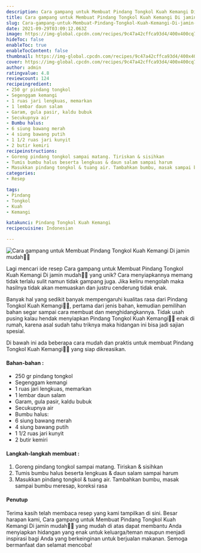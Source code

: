 ```yaml
---
description: Cara gampang untuk Membuat Pindang Tongkol Kuah Kemangi Di jamin mudah"
title: Cara gampang untuk Membuat Pindang Tongkol Kuah Kemangi Di jamin mudah
slug: Cara-gampang-untuk-Membuat-Pindang-Tongkol-Kuah-Kemangi-Di-jamin-mudah
date: 2021-09-29T03:09:12.063Z
image: https://img-global.cpcdn.com/recipes/9c47a42cffca93d4/400x400cq70/photo.jpg
hideToc: false
enableToc: true
enableTocContent: false
thumbnail: https://img-global.cpcdn.com/recipes/9c47a42cffca93d4/400x400cq70/photo.jpg
cover: https://img-global.cpcdn.com/recipes/9c47a42cffca93d4/400x400cq70/photo.jpg
author: admin
ratingvalue: 4.8
reviewcount: 124
recipeingredient:
- 250 gr pindang tongkol
- Segenggam kemangi
- 1 ruas jari lengkuas, memarkan
- 1 lembar daun salam
- Garam, gula pasir, kaldu bubuk
- Secukupnya air
- Bumbu halus:
- 6 siung bawang merah
- 4 siung bawang putih
- 1 1/2 ruas jari kunyit
- 2 butir kemiri
recipeinstructions:
- Goreng pindang tongkol sampai matang. Tiriskan & sisihkan
- Tumis bumbu halus beserta lengkuas & daun salam sampai harum
- Masukkan pindang tongkol & tuang air. Tambahkan bumbu, masak sampai bumbu meresap, koreksi rasa
categories:
- Resep

tags:
- Pindang
- Tongkol
- Kuah
- Kemangi

katakunci: Pindang Tongkol Kuah Kemangi
recipecuisine: Indonesian

---
```


![Cara gampang untuk Membuat Pindang Tongkol Kuah Kemangi Di jamin mudah👩‍🍳](https://img-global.cpcdn.com/recipes/9c47a42cffca93d4/400x400cq70/photo.jpg)

Lagi mencari ide resep Cara gampang untuk Membuat Pindang Tongkol Kuah Kemangi Di jamin mudah👩‍🍳 yang unik? Cara menyiapkannya memang tidak terlalu sulit namun tidak gampang juga. Jika keliru mengolah maka hasilnya tidak akan memuaskan dan justru cenderung tidak enak.

Banyak hal yang sedikit banyak mempengaruhi kualitas rasa dari Pindang Tongkol Kuah Kemangi👩‍🍳, pertama dari jenis bahan, kemudian pemilihan bahan segar sampai cara membuat dan menghidangkannya. Tidak usah pusing kalau hendak menyiapkan Pindang Tongkol Kuah Kemangi👩‍🍳 enak di rumah, karena asal sudah tahu triknya maka hidangan ini bisa jadi sajian spesial.

Di bawah ini ada beberapa cara mudah dan praktis untuk membuat Pindang Tongkol Kuah Kemangi👩‍🍳 yang siap dikreasikan.

<!--inarticleads1-->

#### Bahan-bahan :

- 250 gr pindang tongkol
- Segenggam kemangi
- 1 ruas jari lengkuas, memarkan
- 1 lembar daun salam
- Garam, gula pasir, kaldu bubuk
- Secukupnya air
- Bumbu halus:
- 6 siung bawang merah
- 4 siung bawang putih
- 1 1/2 ruas jari kunyit
- 2 butir kemiri

<!--inarticleads2-->

#### Langkah-langkah membuat :

1. Goreng pindang tongkol sampai matang. Tiriskan & sisihkan
1. Tumis bumbu halus beserta lengkuas & daun salam sampai harum
1. Masukkan pindang tongkol & tuang air. Tambahkan bumbu, masak sampai bumbu meresap, koreksi rasa

#### Penutup

Terima kasih telah membaca resep yang kami tampilkan di sini. Besar harapan kami, Cara gampang untuk Membuat Pindang Tongkol Kuah Kemangi Di jamin mudah👩‍🍳 yang mudah di atas dapat membantu Anda menyiapkan hidangan yang enak untuk keluarga/teman maupun menjadi inspirasi bagi Anda yang berkeinginan untuk berjualan makanan. Semoga bermanfaat dan selamat mencoba!